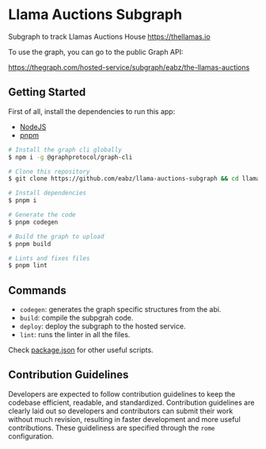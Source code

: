 # Llama Auctions Subgraph

Subgraph to track Llamas Auctions House https://thellamas.io

To use the graph, you can go to the public Graph API:

https://thegraph.com/hosted-service/subgraph/eabz/the-llamas-auctions

## Getting Started

First of all, install the dependencies to run this app:

- [NodeJS](https://nodejs.org)
- [pnpm](https://pnpm.io/installation)

```bash
# Install the graph cli globally
$ npm i -g @graphprotocol/graph-cli

# Clone this repository
$ git clone https://github.com/eabz/llama-auctions-subgraph && cd llama-auctions-subgraph

# Install dependencies
$ pnpm i

# Generate the code
$ pnpm codegen

# Build the graph to upload
$ pnpm build

# Lints and fixes files
$ pnpm lint
```

## Commands

- `codegen`: generates the graph specific structures from the abi.
- `build`: compile the subpgrah code.
- `deploy`: deploy the subgraph to the hosted service.
- `lint`: runs the linter in all the files.

Check [package.json](./package.json) for other useful scripts.

## Contribution Guidelines

Developers are expected to follow contribution guidelines to keep the codebase efficient, readable, and standardized. Contribution guidelines are clearly laid out so developers and contributors can submit their work without much revision, resulting in faster development and more useful contributions. These guideliness are specified through the `rome` configuration.